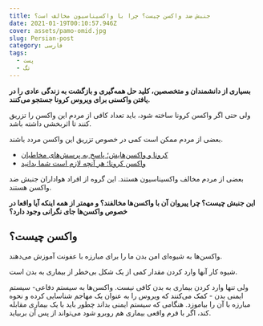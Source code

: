```yaml
---
title: جنبش ضد واکسن چیست؟ چرا با واکسیناسیون مخالف است؟
date: 2021-01-19T00:10:57.946Z
cover: assets/pamo-omid.jpg
slug: Persian-post
category: فارسی
tags:
  - پست
  - تگ
---
```

**بسیاری از دانشمندان و متخصصین، کلید حل همه‌گیری و بازگشت به زندگی عادی را در یافتن واکسنی برای ویروس کرونا جستجو می‌کنند.**

ولی حتی اگر واکسن کرونا ساخته شود، باید تعداد کافی از مردم این واکسن را تزریق کنند تا اثربخشی داشته باشد.

بعضی از مردم ممکن است کمی در خصوص تزریق این واکسن مردد باشند.

* [کرونا و واکسن‌هایش؛ پاسخ به پرسش‌های مخاطبان](https://www.bbc.com/persian/science-55023624)
* [واکسن کرونا؛ هر آنچه لازم است شما بدانید](https://www.bbc.com/persian/science-54930060)

بعضی از مردم مخالف واکسیناسیون هستند. این گروه از افراد هواداران جنبش ضد واکسن هستند.

**این جنبش چیست؟ چرا پیروان آن با واکسن‌ها مخالفند؟ و مهمتر از همه اینکه آیا واقعا در خصوص واکسن‌ها جای نگرانی وجود دارد؟**

## واکسن چیست؟

واکسن‌ها به شیوه‌ای امن بدن ما را برای مبارزه با عفونت آموزش می‌دهند.

شیوه کار آنها وارد کردن مقدار کمی از یک شکل بی‌خطر از بیماری به بدن است.

ولی تنها وارد کردن بیماری به بدن کافی نیست. واکسن‌ها به سیستم دفاعی- سیستم ایمنی بدن - کمک می‌کنند که ویروس را به عنوان یک مهاجم شناسایی کرده و نحوه مبارزه با آن را بیاموزد. هنگامی که سیستم ایمنی بداند چطور باید با یک بیماری مقابله کند، اگر با فرم واقعی بیماری هم روبرو شود می‌تواند از پس آن بربیاید.